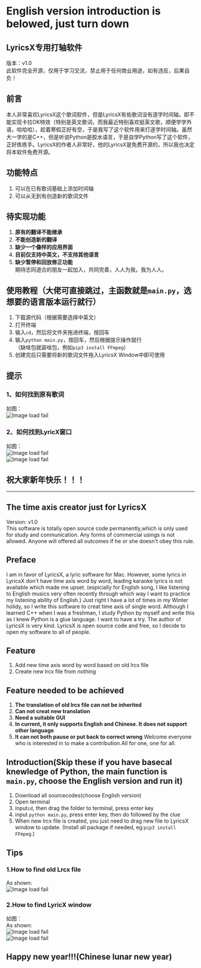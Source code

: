# English version introduction is belowed, just turn down  
## LyricsX专用打轴软件  
版本：v1.0  
此软件完全开源，仅用于学习交流，禁止用于任何商业用途，如有违反，后果自负！  
## 前言  
本人非常喜欢LyricsX这个歌词软件，但是LyricsX有些歌词没有逐字时间轴，即不能实现卡拉OK特效（特别是英文歌词，而我最近特别喜欢挺英文歌，顺便学学外语，哈哈哈），趁着寒假正好有空，于是我写了这个软件用来打逐字时间轴。虽然大一学的是C++，但是听说Python是胶水语言，于是自学Python写了这个软件，正好练练手。LyricsX的作者人非常好，他的LyricsX是免费开源的，所以我也决定将本软件免费开源。  
## 功能特点  
1. 可以在已有歌词基础上添加时间轴  
2. 可以从无到有创造新的歌词文件  
## 待实现功能  
1. **原有的翻译不能继承**  
2. **不能创造新的翻译**  
3. **缺少一个像样的应用界面**  
4. **目前仅支持中英文，不支持其他语言**  
5. **缺少暂停和回放修正功能**  
期待志同道合的朋友一起加入，共同完善，人人为我，我为人人。  
## 使用教程（大佬可直接跳过，主函数就是`main.py`，选想要的语言版本运行就行）  
1. 下载源代码（根据需要选择中英文）  
2. 打开终端  
3. 输入`cd`，然后将文件夹拖进终端，按回车  
4. 输入`python main.py`，按回车，然后根据提示操作就行  
（缺啥包就装啥包，例如`pip3 install FFmpeg`）  
5. 创建完后只需要将新的歌词文件拖入LyricsX Window中即可使用   
## 提示
### 1、如何找到原有歌词
如图：  
![Image load fail](https://github.com/Doublefire-Chen/Lrcx_Creator/blob/main/Readme_picture/Show_old_lrcx_file.png)  
### 2、如何找到LyricX窗口
如图：  
![Image load fail](https://github.com/Doublefire-Chen/Lrcx_Creator/blob/main/Readme_picture/Show_lyrics_window.png)  
![Image load fail](https://github.com/Doublefire-Chen/Lrcx_Creator/blob/main/Readme_picture/Lyrics_window.png)  
## 祝大家新年快乐！！！  

---
## The time axis creator just for LyricsX  
Version: v1.0  
This software is totally open source code permanently,which is only used for study and conmunication. Any forms of commercial usings is not allowed. Anyone will offered all outcomes if he or she doesn't obey this rule.   
## Preface  
I am in favor of LyricsX, a lyric software for Mac. However, some lyrics in LyricsX don't have time axis word by word, leading karaoke lyrics is not available which made me upset. (espicially for English song, I like listening to English musics very often recently through which way I want to practice my listening ability of English.) Just right I have a lot of times in my Winter holidy, so I write this software to creat time axis of single word. Although I learned C++ when I was a freshman, I study Python by myself and write this as I knew Python is a glue language. I want to have a try. The author of LyricsX is very kind. LyricsX is open source code and free, so I decide to open my software to all of people.  
## Feature   
1. Add new time axis word by word based on old lrcx file  
2. Create new lrcx file from nothing  
## Feature needed to be achieved  
1. **The translation of old lrcx file can not be inherited**  
2. **Can not creat new translation**    
3. **Need a suitable GUI**  
4. **In current, it only supports English and Chinese. It does not support other language**  
5. **It can not both pause or put back to correct wrong**
Welcome everyone who is interested in to make a contribution.All for one, one for all.  
## Introduction(Skip these if you have basecal knewledge of Python, the main function is `main.py`, choose the English version and run it)  
1. Download all sourcecodes(choose English version)  
2. Open terminal  
3. input`cd`, then drag the folder to terminal, press enter key  
4. input `python main.py`, press enter key, then do followed by the clue  
5. When new lrcx file is created, you just need to drag new file to LyricsX window to update.
(Install all package if needed, eg:`pip3 install FFmpeg`.)  
## Tips  
### 1.How to find old Lrcx file  
As shown:  
![Image load fail](https://github.com/Doublefire-Chen/Lrcx_Creator/blob/main/Readme_picture/Show_old_lrcx_file.png)  
### 2.How to find LyricX window  
如图：  
As shown:  
![Image load fail](https://github.com/Doublefire-Chen/Lrcx_Creator/blob/main/Readme_picture/Show_lyrics_window.png)  
![Image load fail](https://github.com/Doublefire-Chen/Lrcx_Creator/blob/main/Readme_picture/Lyrics_window.png)  
## Happy new year!!!(Chinese lunar new year)  